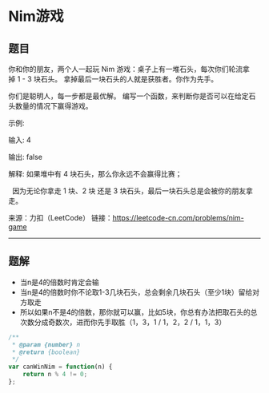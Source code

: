 # Nim游戏

## 题目

你和你的朋友，两个人一起玩 Nim 游戏：桌子上有一堆石头，每次你们轮流拿掉 1 - 3 块石头。 拿掉最后一块石头的人就是获胜者。你作为先手。

你们是聪明人，每一步都是最优解。 编写一个函数，来判断你是否可以在给定石头数量的情况下赢得游戏。

示例:

输入: 4

输出: false

解释: 如果堆中有 4 块石头，那么你永远不会赢得比赛；

     因为无论你拿走 1 块、2 块 还是 3 块石头，最后一块石头总是会被你的朋友拿走。

来源：力扣（LeetCode）
链接：https://leetcode-cn.com/problems/nim-game

---

## 题解

- 当n是4的倍数时肯定会输
- 当n是4的倍数时你不论取1-3几块石头，总会剩余几块石头（至少1块）留给对方取走
- 所以如果n不是4的倍数，那你就可以赢，比如5块，你总有办法把取石头的总次数分成奇数次，进而你先手取胜（1，3，1 / 1，2，2 / 1，1，3）

```javascript
/**
 * @param {number} n
 * @return {boolean}
 */
var canWinNim = function(n) {
    return n % 4 != 0;
};
```
